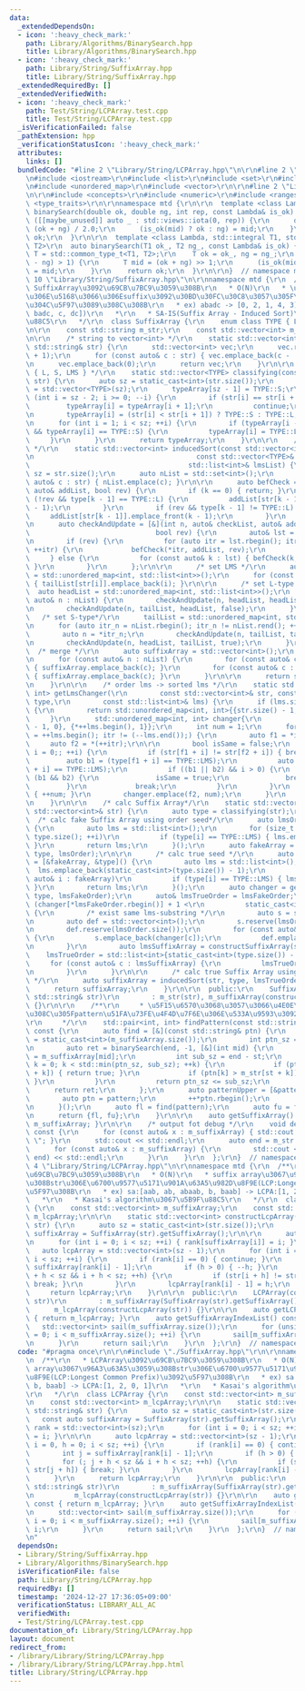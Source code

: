 ```yaml
---
data:
  _extendedDependsOn:
  - icon: ':heavy_check_mark:'
    path: Library/Algorithms/BinarySearch.hpp
    title: Library/Algorithms/BinarySearch.hpp
  - icon: ':heavy_check_mark:'
    path: Library/String/SuffixArray.hpp
    title: Library/String/SuffixArray.hpp
  _extendedRequiredBy: []
  _extendedVerifiedWith:
  - icon: ':heavy_check_mark:'
    path: Test/String/LCPArray.test.cpp
    title: Test/String/LCPArray.test.cpp
  _isVerificationFailed: false
  _pathExtension: hpp
  _verificationStatusIcon: ':heavy_check_mark:'
  attributes:
    links: []
  bundledCode: "#line 2 \"Library/String/LCPArray.hpp\"\n\r\n#line 2 \"Library/String/SuffixArray.hpp\"\
    \n#include <iostream>\r\n#include <list>\r\n#include <set>\r\n#include <string>\r\
    \n#include <unordered_map>\r\n#include <vector>\r\n\r\n#line 2 \"Library/Algorithms/BinarySearch.hpp\"\
    \n\r\n#include <concepts>\r\n#include <numeric>\r\n#include <ranges>\r\n#include\
    \ <type_traits>\r\n\r\nnamespace mtd {\r\n\r\n  template <class Lambda>\r\n  auto\
    \ binarySearch(double ok, double ng, int rep, const Lambda& is_ok) {\r\n    for\
    \ ([[maybe_unused]] auto _ : std::views::iota(0, rep)) {\r\n      double mid =\
    \ (ok + ng) / 2.0;\r\n      (is_ok(mid) ? ok : ng) = mid;\r\n    }\r\n    return\
    \ ok;\r\n  }\r\n\r\n  template <class Lambda, std::integral T1, std::integral\
    \ T2>\r\n  auto binarySearch(T1 ok_, T2 ng_, const Lambda& is_ok) {\r\n    using\
    \ T = std::common_type_t<T1, T2>;\r\n    T ok = ok_, ng = ng_;\r\n    while (std::abs(ok\
    \ - ng) > 1) {\r\n      T mid = (ok + ng) >> 1;\r\n      (is_ok(mid) ? ok : ng)\
    \ = mid;\r\n    }\r\n    return ok;\r\n  }\r\n\r\n}  // namespace mtd\r\n#line\
    \ 10 \"Library/String/SuffixArray.hpp\"\n\r\nnamespace mtd {\r\n  /**\r\n   *\
    \ SuffixArray\u3092\u69CB\u7BC9\u3059\u308B\r\n   * O(N)\r\n   * \u6587\u5B57\u5217\
    \u306E\u5168\u3066\u306Esuffix\u3092\u30BD\u30FC\u30C8\u3057\u305F\u914D\u5217\
    \u304C\u5F97\u3089\u308C\u308B\r\n   * ex) abadc -> [0, 2, 1, 4, 3]([abadc, adc,\
    \ badc, c, dc])\r\n   *\r\n   * SA-IS(Suffix Array - Induced Sort)\u3067\u5B9F\
    \u88C5\r\n   */\r\n  class SuffixArray {\r\n    enum class TYPE { L, S, LMS };\r\
    \n\r\n    const std::string m_str;\r\n    const std::vector<int> m_suffixArray;\r\
    \n\r\n    /* string to vector<int> */\r\n    static std::vector<int> toIntVec(const\
    \ std::string& str) {\r\n      std::vector<int> vec;\r\n      vec.reserve(str.size()\
    \ + 1);\r\n      for (const auto& c : str) { vec.emplace_back(c - '0' + 1); }\r\
    \n      vec.emplace_back(0);\r\n      return vec;\r\n    }\r\n\r\n    /* classify\
    \ { L, S, LMS } */\r\n    static std::vector<TYPE> classifying(const std::vector<int>&\
    \ str) {\r\n      auto sz = static_cast<int>(str.size());\r\n      auto typeArray\
    \ = std::vector<TYPE>(sz);\r\n      typeArray[sz - 1] = TYPE::S;\r\n      for\
    \ (int i = sz - 2; i >= 0; --i) {\r\n        if (str[i] == str[i + 1]) {\r\n \
    \         typeArray[i] = typeArray[i + 1];\r\n          continue;\r\n        }\r\
    \n        typeArray[i] = (str[i] < str[i + 1]) ? TYPE::S : TYPE::L;\r\n      }\r\
    \n      for (int i = 1; i < sz; ++i) {\r\n        if (typeArray[i - 1] == TYPE::L\
    \ && typeArray[i] == TYPE::S) {\r\n          typeArray[i] = TYPE::LMS;\r\n   \
    \     }\r\n      }\r\n      return typeArray;\r\n    }\r\n\r\n    /* induced sort\
    \ */\r\n    static std::vector<int> inducedSort(const std::vector<int>& str,\r\
    \n                                        const std::vector<TYPE>& type,\r\n \
    \                                       std::list<int>& lmsList) {\r\n      auto\
    \ sz = str.size();\r\n      auto nList = std::set<int>();\r\n      for (const\
    \ auto& c : str) { nList.emplace(c); }\r\n\r\n      auto befCheck = [&](int k,\
    \ auto& addList, bool rev) {\r\n        if (k == 0) { return; }\r\n        if\
    \ (!rev && type[k - 1] == TYPE::L) {\r\n          addList[str[k - 1]].emplace_back(k\
    \ - 1);\r\n        }\r\n        if (rev && type[k - 1] != TYPE::L) {\r\n     \
    \     addList[str[k - 1]].emplace_front(k - 1);\r\n        }\r\n      };\r\n\r\
    \n      auto checkAndUpdate = [&](int n, auto& checkList, auto& addList,\r\n \
    \                               bool rev) {\r\n        auto& lst = checkList[n];\r\
    \n        if (rev) {\r\n          for (auto itr = lst.rbegin(); itr != lst.rend();\
    \ ++itr) {\r\n            befCheck(*itr, addList, rev);\r\n          }\r\n   \
    \     } else {\r\n          for (const auto& k : lst) { befCheck(k, addList, rev);\
    \ }\r\n        }\r\n      };\r\n\r\n      /* set LMS */\r\n      auto tailList\
    \ = std::unordered_map<int, std::list<int>>();\r\n      for (const auto& i : lmsList)\
    \ { tailList[str[i]].emplace_back(i); }\r\n\r\n      /* set L-type */\r\n    \
    \  auto headList = std::unordered_map<int, std::list<int>>();\r\n      for (const\
    \ auto& n : nList) {\r\n        checkAndUpdate(n, headList, headList, false);\r\
    \n        checkAndUpdate(n, tailList, headList, false);\r\n      }\r\n\r\n   \
    \   /* set S-type*/\r\n      tailList = std::unordered_map<int, std::list<int>>();\r\
    \n      for (auto itr_n = nList.rbegin(); itr_n != nList.rend(); ++itr_n) {\r\n\
    \        auto n = *itr_n;\r\n        checkAndUpdate(n, tailList, tailList, true);\r\
    \n        checkAndUpdate(n, headList, tailList, true);\r\n      }\r\n\r\n    \
    \  /* merge */\r\n      auto suffixArray = std::vector<int>();\r\n      suffixArray.reserve(sz);\r\
    \n      for (const auto& n : nList) {\r\n        for (const auto& c : headList[n])\
    \ { suffixArray.emplace_back(c); }\r\n        for (const auto& c : tailList[n])\
    \ { suffixArray.emplace_back(c); }\r\n      }\r\n\r\n      return suffixArray;\r\
    \n    }\r\n\r\n    /* order lms -> sorted lms */\r\n    static std::unordered_map<int,\
    \ int> getLmsChanger(\r\n        const std::vector<int>& str, const std::vector<TYPE>&\
    \ type,\r\n        const std::list<int>& lms) {\r\n      if (lms.size() == 1)\
    \ {\r\n        return std::unordered_map<int, int>{{str.size() - 1, 0}};\r\n \
    \     }\r\n      std::unordered_map<int, int> changer{\r\n          {static_cast<int>(str.size())\
    \ - 1, 0}, {*++lms.begin(), 1}};\r\n      int num = 1;\r\n      for (auto itr\
    \ = ++lms.begin(); itr != (--lms.end());) {\r\n        auto f1 = *itr;\r\n   \
    \     auto f2 = *(++itr);\r\n\r\n        bool isSame = false;\r\n        for (int\
    \ i = 0;; ++i) {\r\n          if (str[f1 + i] != str[f2 + i]) { break; }\r\n \
    \         auto b1 = (type[f1 + i] == TYPE::LMS);\r\n          auto b2 = (type[f2\
    \ + i] == TYPE::LMS);\r\n          if ((b1 || b2) && i > 0) {\r\n            if\
    \ (b1 && b2) {\r\n              isSame = true;\r\n              break;\r\n   \
    \         }\r\n            break;\r\n          }\r\n        }\r\n        if (!isSame)\
    \ { ++num; }\r\n        changer.emplace(f2, num);\r\n      }\r\n      return changer;\r\
    \n    }\r\n\r\n    /* calc Suffix Array*/\r\n    static std::vector<int> constructSuffixArray(const\
    \ std::vector<int>& str) {\r\n      auto type = classifying(str);\r\n\r\n    \
    \  /* calc fake Suffix Array using order seed*/\r\n      auto lmsOrder = [&type]()\
    \ {\r\n        auto lms = std::list<int>();\r\n        for (size_t i = 0; i <\
    \ type.size(); ++i)\r\n          if (type[i] == TYPE::LMS) { lms.emplace_back(i);\
    \ }\r\n        return lms;\r\n      }();\r\n      auto fakeArray = inducedSort(str,\
    \ type, lmsOrder);\r\n\r\n      /* calc true seed */\r\n      auto lmsFakeOrder\
    \ = [&fakeArray, &type]() {\r\n        auto lms = std::list<int>();\r\n      \
    \  lms.emplace_back(static_cast<int>(type.size()) - 1);\r\n        for (const\
    \ auto& i : fakeArray)\r\n          if (type[i] == TYPE::LMS) { lms.emplace_back(i);\
    \ }\r\n        return lms;\r\n      }();\r\n      auto changer = getLmsChanger(str,\
    \ type, lmsFakeOrder);\r\n      auto& lmsTrueOrder = lmsFakeOrder;\r\n      if\
    \ (changer[*lmsFakeOrder.rbegin()] + 1 <\r\n          static_cast<int>(lmsFakeOrder.size()))\
    \ {\r\n        /* exist same lms-substring */\r\n        auto s = std::vector<int>();\r\
    \n        auto def = std::vector<int>();\r\n        s.reserve(lmsOrder.size());\r\
    \n        def.reserve(lmsOrder.size());\r\n        for (const auto& c : lmsOrder)\
    \ {\r\n          s.emplace_back(changer[c]);\r\n          def.emplace_back(c);\r\
    \n        }\r\n        auto lmsSuffixArray = constructSuffixArray(s);\r\n    \
    \    lmsTrueOrder = std::list<int>{static_cast<int>(type.size()) - 1};\r\n   \
    \     for (const auto& c : lmsSuffixArray) {\r\n          lmsTrueOrder.emplace_back(def[c]);\r\
    \n        }\r\n      }\r\n\r\n      /* calc true Suffix Array using true seed\
    \ */\r\n      auto suffixArray = inducedSort(str, type, lmsTrueOrder);\r\n\r\n\
    \      return suffixArray;\r\n    }\r\n\r\n  public:\r\n    SuffixArray(const\
    \ std::string& str)\r\n        : m_str(str), m_suffixArray(constructSuffixArray(toIntVec(str)))\
    \ {}\r\n\r\n    /**\r\n     * \u5F15\u6570\u3068\u3057\u3066\u4E0E\u3048\u3089\
    \u308C\u305Fpattern\u51FA\u73FE\u4F4D\u7F6E\u306E\u533A\u9593\u3092\u8FD4\u3059\
    \r\n     */\r\n    std::pair<int, int> findPattern(const std::string& pattern)\
    \ const {\r\n      auto find = [&](const std::string& ptn) {\r\n        int end\
    \ = static_cast<int>(m_suffixArray.size());\r\n        int ptn_sz = static_cast<int>(ptn.size());\r\
    \n        auto ret = binarySearch(end, -1, [&](int mid) {\r\n          int st\
    \ = m_suffixArray[mid];\r\n          int sub_sz = end - st;\r\n          for (int\
    \ k = 0; k < std::min(ptn_sz, sub_sz); ++k) {\r\n            if (ptn[k] < m_str[st\
    \ + k]) { return true; }\r\n            if (ptn[k] > m_str[st + k]) { return false;\
    \ }\r\n          }\r\n          return ptn_sz <= sub_sz;\r\n        });\r\n  \
    \      return ret;\r\n      };\r\n      auto patternUpper = [&pattern]() {\r\n\
    \        auto ptn = pattern;\r\n        ++*ptn.rbegin();\r\n        return ptn;\r\
    \n      }();\r\n      auto fl = find(pattern);\r\n      auto fu = find(patternUpper);\r\
    \n      return {fl, fu};\r\n    }\r\n\r\n    auto getSuffixArray() const { return\
    \ m_suffixArray; }\r\n\r\n    /* output fot debug */\r\n    void debugOutput()\
    \ const {\r\n      for (const auto& x : m_suffixArray) { std::cout << x << \"\
    \ \"; }\r\n      std::cout << std::endl;\r\n      auto end = m_str.size();\r\n\
    \      for (const auto& x : m_suffixArray) {\r\n        std::cout << m_str.substr(x,\
    \ end) << std::endl;\r\n      }\r\n    }\r\n  };\r\n}  // namespace mtd\r\n#line\
    \ 4 \"Library/String/LCPArray.hpp\"\n\r\nnamespace mtd {\r\n  /**\r\n   * LCPArray\u3092\
    \u69CB\u7BC9\u3059\u308B\r\n   * O(N)\r\n   * suffix array\u3067\u96A3\u63A5\u3059\
    \u308Bstr\u306E\u6700\u9577\u5171\u901A\u63A5\u982D\u8F9E(LCP:Longest Common Prefix)\u3092\
    \u5F97\u308B\r\n   * ex) sa:[aab, ab, abaab, b, baab] -> LCPA:[1, 2, 0, 1]\r\n\
    \   *\r\n   * Kasai's algorithm\u3067\u5B9F\u88C5\r\n   */\r\n  class LCPArray\
    \ {\r\n    const std::vector<int> m_suffixArray;\r\n    const std::vector<int>\
    \ m_lcpArray;\r\n\r\n    static std::vector<int> constructLcpArray(const std::string&\
    \ str) {\r\n      auto sz = static_cast<int>(str.size());\r\n      const auto\
    \ suffixArray = SuffixArray(str).getSuffixArray();\r\n\r\n      auto rank = std::vector<int>(sz);\r\
    \n      for (int i = 0; i < sz; ++i) { rank[suffixArray[i]] = i; }\r\n\r\n   \
    \   auto lcpArray = std::vector<int>(sz - 1);\r\n      for (int i = 0, h = 0;\
    \ i < sz; ++i) {\r\n        if (rank[i] == 0) { continue; }\r\n        int j =\
    \ suffixArray[rank[i] - 1];\r\n        if (h > 0) { --h; }\r\n        for (; j\
    \ + h < sz && i + h < sz; ++h) {\r\n          if (str[i + h] != str[j + h]) {\
    \ break; }\r\n        }\r\n        lcpArray[rank[i] - 1] = h;\r\n      }\r\n \
    \     return lcpArray;\r\n    }\r\n\r\n  public:\r\n    LCPArray(const std::string&\
    \ str)\r\n        : m_suffixArray(SuffixArray(str).getSuffixArray()),\r\n    \
    \      m_lcpArray(constructLcpArray(str)) {}\r\n\r\n    auto getLCPArray() const\
    \ { return m_lcpArray; }\r\n    auto getSuffixArrayIndexList() const {\r\n   \
    \   std::vector<int> sail(m_suffixArray.size());\r\n      for (unsigned int i\
    \ = 0; i < m_suffixArray.size(); ++i) {\r\n        sail[m_suffixArray[i]] = i;\r\
    \n      }\r\n      return sail;\r\n    }\r\n  };\r\n}  // namespace mtd\r\n"
  code: "#pragma once\r\n\r\n#include \"./SuffixArray.hpp\"\r\n\r\nnamespace mtd {\r\
    \n  /**\r\n   * LCPArray\u3092\u69CB\u7BC9\u3059\u308B\r\n   * O(N)\r\n   * suffix\
    \ array\u3067\u96A3\u63A5\u3059\u308Bstr\u306E\u6700\u9577\u5171\u901A\u63A5\u982D\
    \u8F9E(LCP:Longest Common Prefix)\u3092\u5F97\u308B\r\n   * ex) sa:[aab, ab, abaab,\
    \ b, baab] -> LCPA:[1, 2, 0, 1]\r\n   *\r\n   * Kasai's algorithm\u3067\u5B9F\u88C5\
    \r\n   */\r\n  class LCPArray {\r\n    const std::vector<int> m_suffixArray;\r\
    \n    const std::vector<int> m_lcpArray;\r\n\r\n    static std::vector<int> constructLcpArray(const\
    \ std::string& str) {\r\n      auto sz = static_cast<int>(str.size());\r\n   \
    \   const auto suffixArray = SuffixArray(str).getSuffixArray();\r\n\r\n      auto\
    \ rank = std::vector<int>(sz);\r\n      for (int i = 0; i < sz; ++i) { rank[suffixArray[i]]\
    \ = i; }\r\n\r\n      auto lcpArray = std::vector<int>(sz - 1);\r\n      for (int\
    \ i = 0, h = 0; i < sz; ++i) {\r\n        if (rank[i] == 0) { continue; }\r\n\
    \        int j = suffixArray[rank[i] - 1];\r\n        if (h > 0) { --h; }\r\n\
    \        for (; j + h < sz && i + h < sz; ++h) {\r\n          if (str[i + h] !=\
    \ str[j + h]) { break; }\r\n        }\r\n        lcpArray[rank[i] - 1] = h;\r\n\
    \      }\r\n      return lcpArray;\r\n    }\r\n\r\n  public:\r\n    LCPArray(const\
    \ std::string& str)\r\n        : m_suffixArray(SuffixArray(str).getSuffixArray()),\r\
    \n          m_lcpArray(constructLcpArray(str)) {}\r\n\r\n    auto getLCPArray()\
    \ const { return m_lcpArray; }\r\n    auto getSuffixArrayIndexList() const {\r\
    \n      std::vector<int> sail(m_suffixArray.size());\r\n      for (unsigned int\
    \ i = 0; i < m_suffixArray.size(); ++i) {\r\n        sail[m_suffixArray[i]] =\
    \ i;\r\n      }\r\n      return sail;\r\n    }\r\n  };\r\n}  // namespace mtd\r\
    \n"
  dependsOn:
  - Library/String/SuffixArray.hpp
  - Library/Algorithms/BinarySearch.hpp
  isVerificationFile: false
  path: Library/String/LCPArray.hpp
  requiredBy: []
  timestamp: '2024-12-27 17:36:05+09:00'
  verificationStatus: LIBRARY_ALL_AC
  verifiedWith:
  - Test/String/LCPArray.test.cpp
documentation_of: Library/String/LCPArray.hpp
layout: document
redirect_from:
- /library/Library/String/LCPArray.hpp
- /library/Library/String/LCPArray.hpp.html
title: Library/String/LCPArray.hpp
---
```

